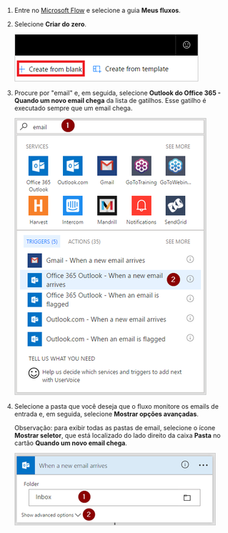 1. Entre no [Microsoft Flow](https://flow.microsoft.com) e selecione a guia **Meus fluxos**.
2. Selecione **Criar do zero**.
   
    ![fluxo em branco](media/email-triggers/email-triggers-create-blank.png)
3. Procure por "email" e, em seguida, selecione **Outlook do Office 365 - Quando um novo email chega** da lista de gatilhos. Esse gatilho é executado sempre que um email chega.
   
    ![gatilho de email](media/email-triggers/email-triggers-1.png)
4. Selecione a pasta que você deseja que o fluxo monitore os emails de entrada e, em seguida, selecione **Mostrar opções avançadas**.
   
     Observação: para exibir todas as pastas de email, selecione o ícone **Mostrar seletor**, que está localizado do lado direito da caixa **Pasta** no cartão **Quando um novo email chega**.
   
    ![propriedade de pasta](media/email-triggers/email-triggers-subject-folder.png)

